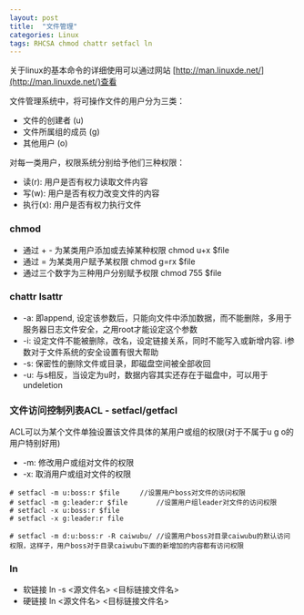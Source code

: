 ```yaml
---
layout: post
title:  "文件管理"
categories: Linux
tags: RHCSA chmod chattr setfacl ln
---
```


关于linux的基本命令的详细使用可以通过网站 [http://man.linuxde.net/](http://man.linuxde.net/)查看

文件管理系统中，将可操作文件的用户分为三类：

*    文件的创建者 (u)
*    文件所属组的成员 (g)
*    其他用户 (o)

对每一类用户，权限系统分别给予他们三种权限：

*    读(r): 用户是否有权力读取文件内容
*    写(w): 用户是否有权力改变文件的内容
*    执行(x): 用户是否有权力执行文件
    
### chmod

*    通过 + - 为某类用户添加或去掉某种权限
    chmod u+x $file
*    通过 = 为某类用户赋予某权限
    chmod g=rx $file
*    通过三个数字为三种用户分别赋予权限 
    chmod 755 $file

### chattr lsattr

*    -a: 即append, 设定该参数后，只能向文件中添加数据，而不能删除，多用于服务器日志文件安全，之用root才能设定这个参数
*    -i: 设定文件不能被删除，改名，设定链接关系，同时不能写入或新增内容. i参数对于文件系统的安全设置有很大帮助
*    -s: 保密性的删除文件或目录，即磁盘空间被全部收回
*    -u: 与s相反，当设定为u时，数据内容其实还存在于磁盘中，可以用于undeletion

### 文件访问控制列表ACL - setfacl/getfacl
ACL可以为某个文件单独设置该文件具体的某用户或组的权限(对于不属于u g o的用户特别好用)

*    -m: 修改用户或组对文件的权限
*    -x: 取消用户或组对文件的权限

```
# setfacl -m u:boss:r $file		//设置用户boss对文件的访问权限 
# setfacl -m g:leader:r $file 		//设置用户组leader对文件的访问权限
# setfacl -x u:boss:r $file
# setfacl -x g:leader:r file 

# setfacl -m d:u:boss:r -R caiwubu/	//设置用户boss对目录caiwubu的默认访问权限，这样子，用户boss对于目录caiwubu下面的新增加的内容都有访问权限
```


### ln

*    软链接 ln -s <源文件名> <目标链接文件名>
*    硬链接 ln <源文件名> <目标链接文件名>
